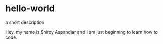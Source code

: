 # hello-world
a short description

Hey, my name is Shiroy Aspandiar and I am just beginning to learn how to code. 
